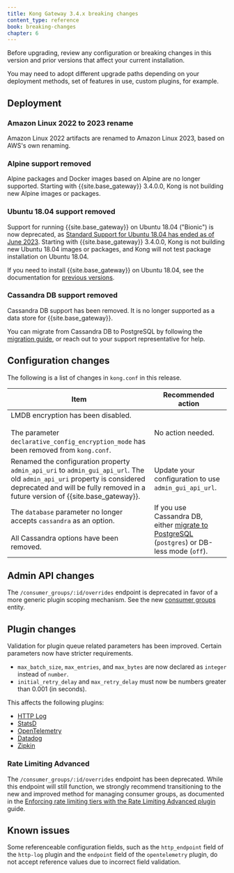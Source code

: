 ```yaml
---
title: Kong Gateway 3.4.x breaking changes
content_type: reference
book: breaking-changes
chapter: 6
---
```


Before upgrading, review any configuration or breaking changes in this version and prior versions that
affect your current installation.

You may need to adopt different upgrade paths depending on your deployment methods, set of features in use,
custom plugins, for example.

## Deployment

### Amazon Linux 2022 to 2023 rename

Amazon Linux 2022 artifacts are renamed to Amazon Linux 2023, based on AWS's own renaming.

### Alpine support removed

Alpine packages and Docker images based on Alpine are no longer supported.
Starting with {{site.base_gateway}} 3.4.0.0, Kong is not building new Alpine images or packages.

### Ubuntu 18.04 support removed 

Support for running {{site.base_gateway}} on Ubuntu 18.04 ("Bionic") is now deprecated,
as [Standard Support for Ubuntu 18.04 has ended as of June 2023](https://wiki.ubuntu.com/Releases).
Starting with {{site.base_gateway}} 3.4.0.0, Kong is not building new Ubuntu 18.04
images or packages, and Kong will not test package installation on Ubuntu 18.04.

If you need to install {{site.base_gateway}} on Ubuntu 18.04, see the documentation for
[previous versions](/gateway/3.3.x/install/linux/ubuntu/).

### Cassandra DB support removed

Cassandra DB support has been removed. It is no longer supported as a data store for {{site.base_gateway}}. 

You can migrate from Cassandra DB to PostgreSQL by following the [migration guide](/gateway/{{page.release}}/migrate-cassandra-to-postgres/), 
or reach out to your support representative for help.

## Configuration changes

The following is a list of changes in `kong.conf` in this release.

Item | Recommended action
-----|-------------------
LMDB encryption has been disabled. <br><br> The parameter `declarative_config_encryption_mode` has been removed from `kong.conf`. | No action needed.
Renamed the configuration property `admin_api_uri` to `admin_gui_api_url`. The old `admin_api_uri` property is considered deprecated and will be fully removed in a future version of {{site.base_gateway}}. |  Update your configuration to use `admin_gui_api_url`.
The `database` parameter no longer accepts `cassandra` as an option. <br><br> All Cassandra options have been removed. | If you use Cassandra DB, either [migrate to PostgreSQL](/gateway/{{page.release}}/migrate-cassandra-to-postgres/) (`postgres`) or DB-less mode (`off`).

## Admin API changes

The `/consumer_groups/:id/overrides` endpoint is deprecated in favor of a more generic plugin scoping mechanism. 
See the new [consumer groups](/gateway/api/admin-ee/3.4.0.x/#/consumer_groups/get-consumer_groups) entity.

## Plugin changes

Validation for plugin queue related parameters has been improved. Certain parameters now have stricter requirements.
* `max_batch_size`, `max_entries`, and `max_bytes` are now declared as `integer` instead of `number`. 
* `initial_retry_delay` and `max_retry_delay` must now be numbers greater than 0.001 (in seconds).

This affects the following plugins:
  * [HTTP Log](/hub/kong-inc/http-log/)
  * [StatsD](/hub/kong-inc/statsd/) 
  * [OpenTelemetry](/hub/kong-inc/opentelemetry/)
  * [Datadog](/hub/kong-inc/datadog/)
  * [Zipkin](/hub/kong-inc/zipkin/)

### Rate Limiting Advanced

The `/consumer_groups/:id/overrides` endpoint has been deprecated. While this endpoint will still function, we strongly recommend transitioning to the new and improved method for managing consumer groups, as documented in the [Enforcing rate limiting tiers with the Rate Limiting Advanced plugin](/hub/kong-inc/rate-limiting-advanced/how-to/) guide. 

## Known issues

Some referenceable configuration fields, such as the `http_endpoint` field
of the `http-log` plugin and the `endpoint` field of the `opentelemetry` plugin,
do not accept reference values due to incorrect field validation.
